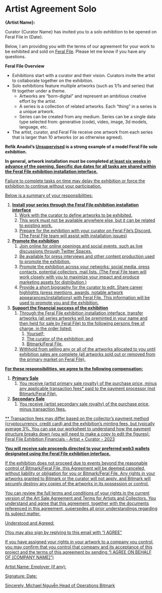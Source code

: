 # Artist Agreement Solo

**{Artist Name}:**

Curator {Curator Name} has invited you to a solo exhibition to be opened on Feral File in {Date}. 

Below, I am providing you with the terms of our agreement for your work to be exhibited and sold on [Feral File](https://feralfile.com). Please let me know if you have any questions.

**Feral File Overview**
- Exhibitions start with a curator and their vision. Curators invite the artist to collaborate together on the exhibition.
- Solo exhibitions feature multiple artworks (such as 1/1s and series) that fit together under a theme.
    - Artworks are “born-digital” and represent an ambitious creative effort by the artist. 
    - A series is a collection of related artworks. Each “thing” in a series is a unique artwork.
    - Series can be created from any medium. Series can be a single data type selected from: generative (code), video, image, 3d models, language, etc. 
- The  artist, curator, and Feral File receive one artwork from each series that is larger than 10 artworks (or as otherwise agreed). 

**Refik Anadol’s [Unsupervised](https://feralfile.com/exhibitions/unsupervised-sla) is a strong example of a model Feral File solo exhibition.**

**In general, artwork installation must be completed <u>at least six weeks in advance of the opening<u>. Specific due dates for all tasks are shared within the Feral File exhibition installation interface.**

Failure to complete tasks on time may delay the exhibition or force the exhibition to continue without your participation.

Below is a summary of your responsibilities: 
1. **Install your series through the Feral File exhibition installation interface**
    1. Work with the curator to define artworks to be exhibited. 
    1. This work must not be available anywhere else, but it can be related to existing work.
    1. Prepare for the exhibition with your curator on Feral File’s Discord. (The Feral File team will assist with installation issues)
1. **Promote the exhibition**
    1. Join online for online openings and social events, such as live discussions through Twitter Spaces.
    1. Be available for press interviews and other content production used to promote the exhibition.
    1. Promote the exhibition across your networks: social media, press contacts, potential collectors, mail lists. (The Feral File team will work closely with you to maximize your impact and produce marketing assets for distribution.)
    1. Provide a short biography for the curator to edit. Share career highlights (press mentions, awards, notable artwork appearances/installations) with Feral File. This information will be used to promote you and the exhibition.
1. **Support the financial success of the exhibition**
    1. Through the Feral File exhibition installation interface, transfer artworks (all series artworks will be preminted in your name and then held for sale by Feral File)  to the following persons free of charge, in the order listed:
        1. Yourself;
        1. The curator of the exhibition; and
        1. Bitmark/Feral File.
    1. Withhold from selling any or all of the artworks allocated to you until exhibition sales are complete (all artworks sold out or removed from the primary market on Feral File).

**For these responsibilities, we agree to the following compensation:**
1. **Primary Sale**
    1. You receive {artist primary sale royalty} of the purchase price, minus any applicable transaction fees* paid to the payment processor (not Bitmark/Feral File). 
1. **Secondary Sale**
    1. You receive {artist secondary sale royalty} of the purchase price, minus transaction fees.

** Transaction fees may differ based on the collector’s payment method (cryptocurrency, credit card) and the exhibition’s minting fees, but typically average 3%. You can use our worksheet to understand how the payment structure  breaks down (you will need to  make a copy to edit the figures): [Feral File Exhibition Financials - Artist + Curator - 2023](https://docs.google.com/spreadsheets/d/1gpOSaji6kQ3jLjtzQU7ixlATfXmNWq5Cv-vZ_fRx_Qw/edit#gid=1326931850) 

**You will receive sale proceeds directed to your preferred web3 wallets designated using the Feral File exhibition interface.**

If the exhibition does not proceed due to events beyond the reasonable control of Bitmark/Feral File, this Agreement will be deemed canceled, without liability or obligation for you or Bitmark/Feral File.  Any rights in your artworks granted to Bitmark or the  curator will not apply, and  Bitmark will securely destroy any copies of the artworks in its possession or control.

You can review the full terms and conditions of your rights in the current version of the  [Art Sale Agreement](https://feralfile.com/docs/art-sale-agreement) and [Terms for Artists and Collectors](https://feralfile.com/docs/terms-of-artist-collector). You understand and agree that this agreement, together with the documents referenced in this agreement, supersedes all prior understandings regarding its subject matter.

Understood and Agreed:

(You may also sign by replying to this email with “I AGREE”

If you have assigned your rights in your artwork to a company you control, you may confirm that you control that company and its acceptance of this project and the terms of this agreement by sending “I AGREE ON BEHALF OF [COMPANY NAME]”)

Artist Name:
Employer (if any): 

Signature:
Date:

Sincerely,
Michael Nguyễn
Head of Operations
Bitmark
